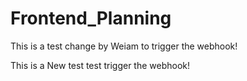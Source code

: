 # Frontend_Planning

 This is a test change by Weiam to trigger the webhook!
 
  This is  a  New test  test trigger the webhook!
  
